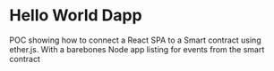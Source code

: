 
# Hello World Dapp

POC showing how to connect a React SPA to a Smart contract using ether.js. With a barebones Node app listing for events from the smart contract